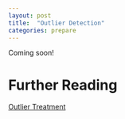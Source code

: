```yaml
---
layout: post
title:  "Outlier Detection"
categories: prepare 
---
```


Coming soon!

# Further Reading

[Outlier Treatment](http://r-statistics.co/Outlier-Treatment-With-R.html)
